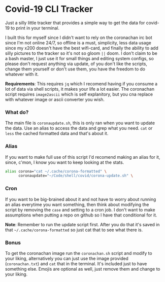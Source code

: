 # Covid-19 CLI Tracker

Just a silly little tracker that provides a simple way to get the data for
covid-19 to print in your terminal.

I built this for myself since I didn't want to rely on the coronachan irc bot
since I'm not online 24/7, so offline is a must, simplicity, less data usage
since my x200 doesn't have the best wifi-card, and finally the ability to add
silly pictures to the tracker so it's not so gloom `||` doom. I don't claim to
be a bash master, I just use it for small things and editing system configs, so
please don't request anything via update, of you don't like the scripts, change
them yourself or don't use them, you have the freedom to do whatever with it.

**Requirements**: This requires `jq` which I recomend having if you consume a
lot of data via shell scripts, it makes your life a lot easier. The coronachan
script requires `image2ascii` which is self explanitory, but you cna replace
with whatever image or ascii converter you wish.

### What do?

The main file is `coronaupdate.sh`, this is only ran when you want to update the
data. Use an alias to access the data and grep what you need.
`cat` or `less` the cached formatted data and that's about it. 

### Alias

If you want to make full use of this script I'd recomend making an alias for it,
since, c'mon, I know you want to keep looking at the stats.

``` sh
alias corona="cat ~/.cache/corona-formatted" \
      coronaupdate="~/Code/shell/covid/corona-update.sh" \
```

### Cron

If you want to be big-brained about it and not have to worry about running an
alias everytime you want something, then think about modifying the script by
removing the `case` and setting to a cron job. I don't want to make assumptions
when putting a repo on github so I have that conditional for it.

**Note**: Remember to run the update script first. After you do that it's saved
in that `~/.cache/corona-formatted` so just cat that to see what there is.

### Bonus

To get the coronachan image run the `coronachan.sh` script and modify to your
liking, alternatively you can just use the image provided (`coronachan.txt`) and `cat` that in the
terminal. It's included just to have something else. Emojis are optional as
well, just remove them and change to your liking.

